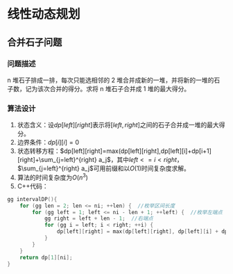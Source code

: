 # 线性动态规划

## 合并石子问题

### 问题描述

n 堆石子排成一排，每次只能选相邻的 2 堆合并成新的一堆，并将新的一堆的石子数，记为该次合并的得分。求将 n 堆石子合并成 1 堆的最大得分。

### 算法设计

1. 状态含义：设$dp[left][right]$表示将$[left,right]$之间的石子合并成一堆的最大得分。
2. 边界条件：$dp[i][i]=0$
3. 状态转移方程：$dp[left][right]=max(dp[left][right],dp[left][i]+dp[i+1][right]+\sum_{j=left}^{right} a_j$，其中$left<=i<right$，$\sum_{j=left}^{right} a_j$可用前缀和以$O(1)$时间复杂度求解。
4. 算法的时间复杂度为$O(n^3)$
5. C++代码：

```cpp
gg intervalDP(){
    for (gg len = 2; len <= ni; ++len) {  //枚举区间长度
        for (gg left = 1; left <= ni - len + 1; ++left) {  //枚举左端点
            gg right = left + len - 1;  //右端点
            for (gg i = left; i < right; ++i) {
                dp[left][right] = max(dp[left][right], dp[left][i] + dp[i + 1][right] + sum[right] - sum[left - 1]);
            }
        }
    }
    return dp[1][ni];
}
```
